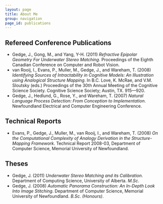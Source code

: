 ```yaml
---
layout: page
title: About Me
group: navigation
page_id: publications
---
```

Refereed Conference Publications
--------------------------------
* Gedge, J., Gong, M., and Yang, Y-H. (2011) _Refractive Epipolar Geometry For Underwater Stereo Matching_. Proceedings of the Eighth Canadian Conference on Computer and Robot Vision.
* van Rooij, I., Evans, P., Muller, M., Gedge, J., and Wareham, T. (2008) _Identifying Sources of Intractability in Cognitive Models: An Illustration using Analogical Structure Mapping_. In B.C. Love, K. McRae, and V.M. Sloutsky (eds.) Proceedings of the 30th Annual Meeting of the Cognitive Science Society. Cognitive Science Society; Austin, TX. 915—920.
* Gedge, J., Hedlund, G., Rose, Y., and Wareham, T. (2007) _Natural Language Process Detection: From Conception to Implementation_. Newfoundland Electrical and Computer Engineering Conference.

Technical Reports
-----------------
* Evans, P., Gedge, J., Muller, M., van Rooij, I., and Wareham, T. (2008) _On the Computational Complexity of Analogy Derivation in the Structure-Mapping Framework_. Technical Report 2008-03, Department of Computer Science, Memorial University of Newfoundland.

Theses
------
* Gedge, J. (2011) _Underwater Stereo Matching and its Calibration_. Department of Computing Science, University of Alberta. _M.Sc_.
* Gedge, J. (2008) _Automatic Panorama Construction: An In-Depth Look Into Image Stitching_. Department of Computer Science, Memorial University of Newfoundland. _B.Sc. (Honours)_.

